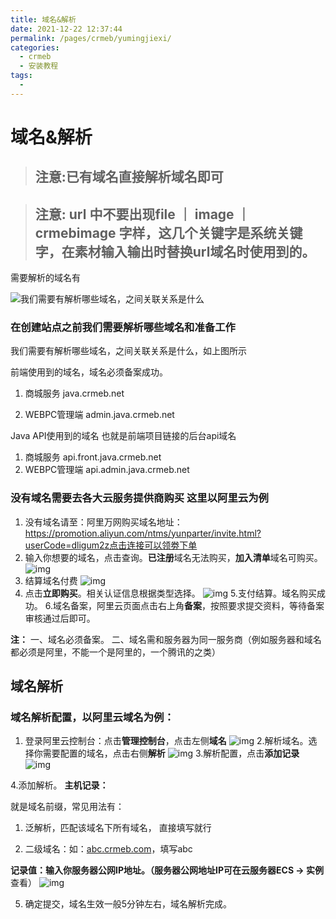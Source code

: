 ```yaml
---
title: 域名&解析
date: 2021-12-22 12:37:44
permalink: /pages/crmeb/yumingjiexi/
categories:
  - crmeb
  - 安装教程
tags:
  - 
---
```

# 域名&解析

> ## **注意:已有域名直接解析域名即可**

>  ## 注意: url 中不要出现file ｜ image  ｜ crmebimage 字样，这几个关键字是系统关键字，在素材输入输出时替换url域名时使用到的。

需要解析的域名有

![我们需要有解析哪些域名，之间关联关系是什么](https://cdn.jsdelivr.net/gh/xbdazz/mypic/img/202203261416520.png)

### 在创建站点之前我们需要解析哪些域名和准备工作

我们需要有解析哪些域名，之间关联关系是什么，如上图所示

前端使用到的域名，域名必须备案成功。

1. 商城服务				java.crmeb.net

2. WEBPC管理端	admin.java.crmeb.net

Java API使用到的域名 也就是前端项目链接的后台api域名

1. 商城服务				api.front.java.crmeb.net
2. WEBPC管理端 	  api.admin.java.crmeb.net

### 没有域名需要去各大云服务提供商购买 这里以阿里云为例

1. 没有域名请至：阿里万网购买域名地址：https://promotion.aliyun.com/ntms/yunparter/invite.html?userCode=dligum2z点击连接可以领劵下单
2. 输入你想要的域名，点击查询。**已注册**域名无法购买，**加入清单**域名可购买。
   ![img](https://img.kancloud.cn/de/3d/de3df6cb4a51868d72f4007395654224_755x362.png)
3. 结算域名付费
   ![img](https://img.kancloud.cn/17/18/17186f4f1a9224dc826f3846a9ed555e_282x143.png)
4. 点击**立即购买**。相关认证信息根据类型选择。
   ![img](https://img.kancloud.cn/99/aa/99aa25465bb53b6cf26da287f911ac16_756x568.png)
   5.支付结算。域名购买成功。
   6.域名备案，阿里云页面点击右上角**备案**，按照要求提交资料，等待备案审核通过后即可。

**注：**
一、域名必须备案。
二、域名需和服务器为同一服务商（例如服务器和域名都必须是阿里，不能一个是阿里的，一个腾讯的之类）

## 域名解析

### 域名解析配置，以阿里云域名为例：

1. 登录阿里云控制台：点击**管理控制台**，点击左侧**域名**
   ![img](https://img.kancloud.cn/01/6a/016a5fbe5efb438c0a44ec22f10fb36f_162x314.png)
   2.解析域名。选择你需要配置的域名，点击右侧**解析**
   ![img](https://img.kancloud.cn/41/ca/41ca5ba5a8fa8a24415bbcecfab5cd47_755x243.png)
   3.解析配置，点击**添加记录**
   ![img](https://img.kancloud.cn/dc/06/dc06b0ef41f5f735de043b3293daf10d_377x170.png)

4.添加解析。
**主机记录：**

就是域名前缀，常见用法有：

1. 泛解析，匹配该域名下所有域名， 直接填写就行

2. 二级域名：如：[abc.crmeb.com](http://abc.crmeb.com/)，填写abc

**记录值：**输入你服务器公网IP地址。（服务器公网地址IP可在**云服务器ECS → 实例** 查看）
![img](https://img.kancloud.cn/27/93/2793b028f36056a39dc1feb2d72b51c0_504x387.png)

5. 确定提交，域名生效一般5分钟左右，域名解析完成。